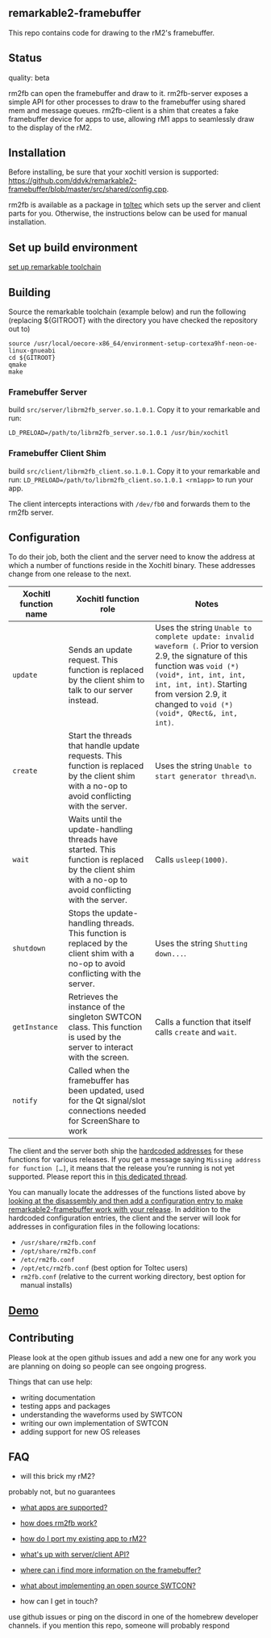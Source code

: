## remarkable2-framebuffer

This repo contains code for drawing to the rM2's framebuffer.

## Status

quality: beta

rm2fb can open the framebuffer and draw to it. rm2fb-server exposes a simple
API for other processes to draw to the framebuffer using shared mem and message
queues. rm2fb-client is a shim that creates a fake framebuffer device for apps
to use, allowing rM1 apps to seamlessly draw to the display of the rM2.

## Installation

Before installing, be sure that your xochitl version is supported: https://github.com/ddvk/remarkable2-framebuffer/blob/master/src/shared/config.cpp.

rm2fb is available as a package in [toltec](https://github.com/toltec-dev/toltec) which
sets up the server and client parts for you. Otherwise, the instructions below can be used
for manual installation.

## Set up build environment

[set up remarkable toolchain]([https://remarkablewiki.com/devel/qt_creator#toolchain](https://remarkable.guide/devel/toolchains.html))


## Building

Source the remarkable toolchain (example below) and run the following (replacing ${GITROOT} with the directory you have checked the repository out to)

```
source /usr/local/oecore-x86_64/environment-setup-cortexa9hf-neon-oe-linux-gnueabi
cd ${GITROOT}
qmake
make
```


### Framebuffer Server

build `src/server/librm2fb_server.so.1.0.1`.  Copy it to your
remarkable and run:

```
LD_PRELOAD=/path/to/librm2fb_server.so.1.0.1 /usr/bin/xochitl
```

### Framebuffer Client Shim

build `src/client/librm2fb_client.so.1.0.1`.  Copy it to your
remarkable and run: `LD_PRELOAD=/path/to/librm2fb_client.so.1.0.1 <rm1app>` to
run your app.

The client intercepts interactions with `/dev/fb0` and forwards them to the
rm2fb server.

## Configuration

To do their job, both the client and the server need to know the address at which a number of functions reside in the Xochitl binary.
These addresses change from one release to the next.

Xochitl function name | Xochitl function role | Notes
--------------|---------------|----------
`update` | Sends an update request. This function is replaced by the client shim to talk to our server instead. | Uses the string `Unable to complete update: invalid waveform (`. Prior to version 2.9, the signature of this function was `void (*)(void*, int, int, int, int, int, int)`. Starting from version 2.9, it changed to `void (*)(void*, QRect&, int, int)`.
`create` | Start the threads that handle update requests. This function is replaced by the client shim with a no-op to avoid conflicting with the server. | Uses the string `Unable to start generator thread\n`.
`wait` | Waits until the update-handling threads have started. This function is replaced by the client shim with a no-op to avoid conflicting with the server. | Calls `usleep(1000)`.
`shutdown` | Stops the update-handling threads. This function is replaced by the client shim with a no-op to avoid conflicting with the server. | Uses the string `Shutting down...`.
`getInstance` | Retrieves the instance of the singleton SWTCON class. This function is used by the server to interact with the screen. | Calls a function that itself calls `create` and `wait`.
`notify` | Called when the framebuffer has been updated, used for the Qt signal/slot connections needed for ScreenShare to work | 

The client and the server both ship the [hardcoded addresses](https://github.com/ddvk/remarkable2-framebuffer/blob/master/src/shared/config.cpp#L13) for these functions for various releases.
If you get a message saying `Missing address for function […]`, it means that the release you’re running is not yet supported. Please report this in [this dedicated thread](https://github.com/ddvk/remarkable2-framebuffer/issues/18).

You can manually locate the addresses of the functions listed above by [looking at the disassembly and then add a configuration entry to make remarkable2-framebuffer work with your release](tutorial).
In addition to the hardcoded configuration entries, the client and the server will look for addresses in configuration files in the following locations:

* `/usr/share/rm2fb.conf`
* `/opt/share/rm2fb.conf`
* `/etc/rm2fb.conf`
* `/opt/etc/rm2fb.conf` (best option for Toltec users)
* `rm2fb.conf` (relative to the current working directory, best option for manual installs)

## [Demo](https://imgur.com/gallery/zGMn7Qs)

## Contributing

Please look at the open github issues and add a new one for any work you are planning
on doing so people can see ongoing progress.

Things that can use help:

* writing documentation
* testing apps and packages
* understanding the waveforms used by SWTCON
* writing our own implementation of SWTCON
* adding support for new OS releases

## FAQ

* will this brick my rM2?

probably not, but no guarantees

* [what apps are supported?](https://github.com/ddvk/remarkable2-framebuffer/issues/14)

* [how does rm2fb work?](https://github.com/ddvk/remarkable2-framebuffer/issues/5#issuecomment-718948222)

* [how do I port my existing app to rM2?](https://github.com/ddvk/remarkable2-framebuffer/issues/13)

* [what's up with server/client API?](https://github.com/ddvk/remarkable2-framebuffer/issues/4)

* [where can i find more information on the framebuffer?]([https://remarkablewiki.com/tech/rm2_framebuffer](https://web.archive.org/web/20230619082431/https://remarkablewiki.com/tech/rm2_framebuffer))

* [what about implementing an open source SWTCON?](https://github.com/timower/rM2-stuff/)

* how can I get in touch?

use github issues or ping on the discord in one of the homebrew developer
channels. if you mention this repo, someone will probably respond
